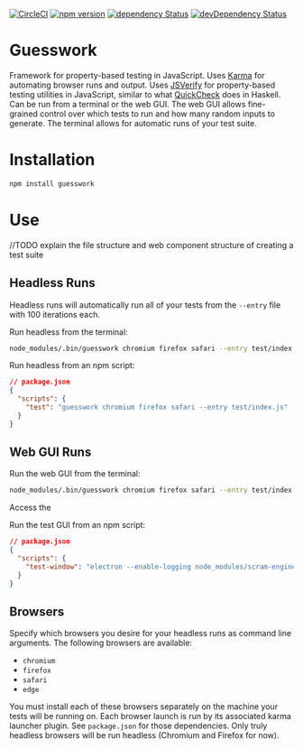 [![CircleCI](https://circleci.com/gh/lastmjs/guesswork.svg?style=shield)](https://circleci.com/gh/lastmjs/guesswork) [![npm version](https://img.shields.io/npm/v/guesswork.svg?style=flat)](https://www.npmjs.com/package/guesswork) [![dependency Status](https://david-dm.org/lastmjs/guesswork/status.svg)](https://david-dm.org/lastmjs/guesswork) [![devDependency Status](https://david-dm.org/lastmjs/guesswork/dev-status.svg)](https://david-dm.org/lastmjs/guesswork?type=dev)

# Guesswork

Framework for property-based testing in JavaScript. Uses [Karma](https://github.com/karma-runner/karma) for automating browser runs and output. Uses [JSVerify](https://github.com/jsverify/jsverify) for property-based testing utilities in JavaScript, similar to what [QuickCheck](https://github.com/nick8325/quickcheck) does in Haskell. Can be run from a terminal or the web GUI. The web GUI allows fine-grained control over which tests to run and how many random inputs to generate. The terminal allows for automatic runs of your test suite.

# Installation

```bash
npm install guesswork
```

# Use

//TODO explain the file structure and web component structure of creating a test suite

## Headless Runs

Headless runs will automatically run all of your tests from the `--entry` file with 100 iterations each.

Run headless from the terminal:

```bash
node_modules/.bin/guesswork chromium firefox safari --entry test/index.js
```

Run headless from an npm script:

```json
// package.json
{
  "scripts": {
    "test": "guesswork chromium firefox safari --entry test/index.js"
  }
}
```

## Web GUI Runs

Run the web GUI from the terminal:

```bash
node_modules/.bin/guesswork chromium firefox safari --entry test/index.js
```

Access the 

Run the test GUI from an npm script:

```json
// package.json
{
  "scripts": {
    "test-window": "electron --enable-logging node_modules/scram-engine/main.js --entry-file test/index.html --test-window"
  }
}
```
## Browsers

Specify which browsers you desire for your headless runs as command line arguments. The following browsers are available:

* `chromium`
* `firefox`
* `safari`
* `edge`

You must install each of these browsers separately on the machine your tests will be running on. Each browser launch is run by its associated karma launcher plugin. See `package.json` for those dependencies. Only truly headless browsers will be run headless (Chromium and Firefox for now).
